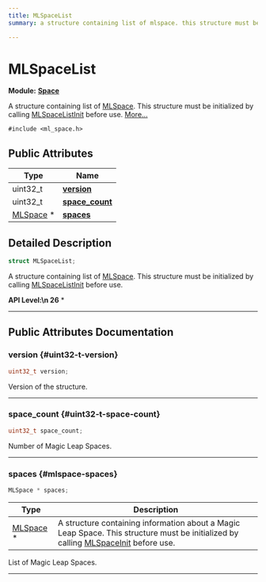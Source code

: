 ```yaml
---
title: MLSpaceList
summary: a structure containing list of mlspace. this structure must be initialized by calling mlspacelistinit before use. 

---
```


# MLSpaceList

**Module:** **[Space](/api-ref/api/Modules/group___space/group___space.md)**



A structure containing list of [MLSpace](/api-ref/api/Modules/group___space/struct_m_l_space.md). This structure must be initialized by calling [MLSpaceListInit](/api-ref/api/Modules/group___space/group___space.md#void-mlspacelistinit) before use.  [More...](#detailed-description)


`#include <ml_space.h>`

## Public Attributes

| Type           | Name           |
| -------------- | -------------- |
| uint32_t | **[version](/api-ref/api/Modules/group___space/struct_m_l_space_list.md#uint32-t-version)**  |
| uint32_t | **[space_count](/api-ref/api/Modules/group___space/struct_m_l_space_list.md#uint32-t-space-count)**  |
| [MLSpace](/api-ref/api/Modules/group___space/struct_m_l_space.md) * | **[spaces](/api-ref/api/Modules/group___space/struct_m_l_space_list.md#mlspace-spaces)**  |

## Detailed Description

```cpp
struct MLSpaceList;
```

A structure containing list of [MLSpace](/api-ref/api/Modules/group___space/struct_m_l_space.md). This structure must be initialized by calling [MLSpaceListInit](/api-ref/api/Modules/group___space/group___space.md#void-mlspacelistinit) before use. 




**API Level:\n 26**
  * 




-----------
## Public Attributes Documentation

### version {#uint32-t-version}

```cpp
uint32_t version;
```


Version of the structure. 





-----------

### space_count {#uint32-t-space-count}

```cpp
uint32_t space_count;
```


Number of Magic Leap Spaces. 





-----------

### spaces {#mlspace-spaces}

```cpp
MLSpace * spaces;
```



| Type | Description |
|--|--|
| [MLSpace](/api-ref/api/Modules/group___space/struct_m_l_space.md) * | A structure containing information about a Magic Leap Space. This structure must be initialized by calling [MLSpaceInit](/api-ref/api/Modules/group___space/group___space.md#void-mlspaceinit) before use.  |


List of Magic Leap Spaces. 





-----------

